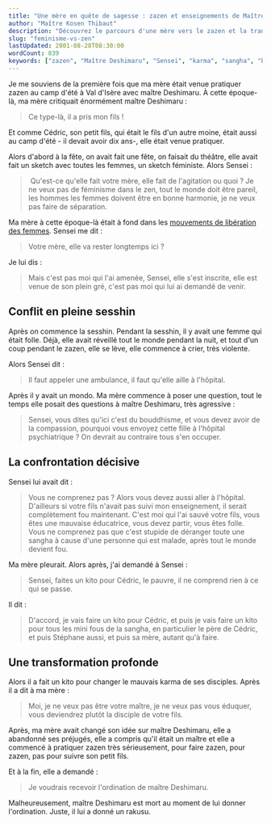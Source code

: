 ```yaml
---
title: "Une mère en quête de sagesse : zazen et enseignements de Maître Deshimaru"
author: "Maître Kosen Thibaut"
description: "Découvrez le parcours d'une mère vers le zazen et la transformation spirituelle sous l'enseignement de Maître Deshimaru."
slug: "feminisme-vs-zen"
lastUpdated: 2001-08-28T08:30:00
wordCount: 839
keywords: ["zazen", "Maître Deshimaru", "Sensei", "karma", "sangha", "bouddhisme", "kito", "ordination", "pratique spirituelle", "MLF"]
---
```


<!-- Correction orthographique par Antidote -->

Je me souviens de la première fois que ma mère était venue pratiquer zazen au camp d'été à Val d'Isère avec maître Deshimaru. À cette époque-là, ma mère critiquait énormément maître Deshimaru&nbsp;:

> Ce type-là, il a pris mon fils&nbsp;!

Et comme Cédric, son petit fils, qui était le fils d'un autre moine, était aussi au camp d'été - il devait avoir dix ans-, elle était venue pratiquer.

Alors d'abord à la fête, on avait fait une fête, on faisait du théâtre, elle avait fait un sketch avec toutes les femmes, un sketch féministe. Alors Sensei&nbsp;:

>  Qu'est-ce qu'elle fait votre mère, elle fait de l'agitation ou quoi&nbsp;? Je ne veux pas de féminisme dans le zen, tout le monde doit être pareil, les hommes les femmes doivent être en bonne harmonie, je ne veux pas faire de séparation.

Ma mère à cette époque-là était à fond dans les [mouvements de libération des femmes](https://fr.wikipedia.org/wiki/Mouvement_de_lib%C3%A9ration_des_femmes). Sensei me dit&nbsp;:

> Votre mère, elle va rester longtemps ici&nbsp;?

Je lui dis&nbsp;:

> Mais c'est pas moi qui l'ai amenée, Sensei, elle s'est inscrite, elle est venue de son plein gré, c'est pas moi qui lui ai demandé de venir.

## Conflit en pleine sesshin

Après on commence la sesshin. Pendant la sesshin, il y avait une femme qui était folle. Déjà, elle avait réveillé tout le monde pendant la nuit, et tout d'un coup pendant le zazen, elle se lève, elle commence à crier, très violente.

Alors Sensei dit&nbsp;:

> Il faut appeler une ambulance, il faut qu'elle aille à l'hôpital.

Après il y avait un mondo. Ma mère commence à poser une question, tout le temps elle posait des questions à maître Deshimaru, très agressive&nbsp;:

> Sensei, vous dites qu'ici c'est du bouddhisme, et vous devez avoir de la compassion, pourquoi vous envoyez cette fille à l'hôpital psychiatrique&nbsp;? On devrait au contraire tous s'en occuper.

## La confrontation décisive

Sensei lui avait dit&nbsp;:

> Vous ne comprenez pas&nbsp;? Alors vous devez aussi aller à l'hôpital. D'ailleurs si votre fils n'avait pas suivi mon enseignement, il serait complètement fou maintenant. C'est moi qui l'ai sauvé votre fils, vous êtes une mauvaise éducatrice, vous devez partir, vous êtes folle. Vous ne comprenez pas que c'est stupide de déranger toute une sangha à cause d'une personne qui est malade, après tout le monde devient fou.

Ma mère pleurait. Alors après, j'ai demandé à Sensei&nbsp;:

> Sensei, faites un kito pour Cédric, le pauvre, il ne comprend rien à ce qui se passe.

Il dit&nbsp;:

> D'accord, je vais faire un kito pour Cédric, et puis je vais faire un kito pour tous les mini fous de la sangha, en particulier le père de Cédric, et puis Stéphane aussi, et puis sa mère, autant qu'à faire.

## Une transformation profonde

Alors il a fait un kito pour changer le mauvais karma de ses disciples. Après il a dit à ma mère&nbsp;:

> Moi, je ne veux pas être votre maître, je ne veux pas vous éduquer, vous deviendrez plutôt la disciple de votre fils.

Après, ma mère avait changé son idée sur maître Deshimaru, elle a abandonné ses préjugés, elle a compris qu'il était un maître et elle a commencé à pratiquer zazen très sérieusement, pour faire zazen, pour zazen, pas pour suivre son petit fils.

Et à la fin, elle a demandé&nbsp;:

> Je voudrais recevoir l'ordination de maître Deshimaru.

Malheureusement, maître Deshimaru est mort au moment de lui donner l'ordination. Juste, il lui a donné un rakusu.
